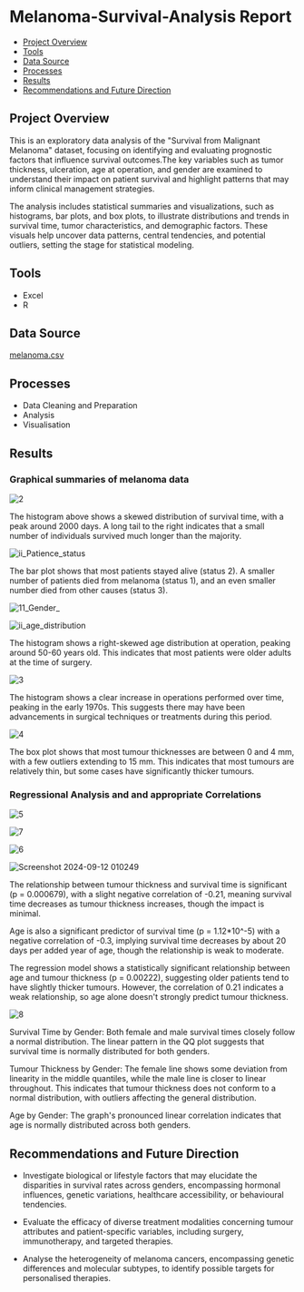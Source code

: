 # Melanoma-Survival-Analysis Report

- [Project Overview](#project_overview)
- [Tools](#tools)
- [Data Source](#data_source)
- [Processes](#processes)
- [Results](results)
- [Recommendations and Future Direction](#recommendations_and_future_direction)

## Project Overview

This is an exploratory data analysis of the "Survival from Malignant Melanoma" dataset, focusing on identifying and evaluating prognostic factors that influence survival outcomes.The key variables such as tumor thickness, ulceration, age at operation, and gender are examined to understand their impact on patient survival and highlight patterns that may inform clinical management strategies. 

The analysis includes statistical summaries and visualizations, such as histograms, bar plots, and box plots, to illustrate distributions and trends in survival time, tumor characteristics, and demographic factors. These visuals help uncover data patterns, central tendencies, and potential outliers, setting the stage for  statistical modeling.

## Tools

- Excel
- R

## Data Source

[melanoma.csv](https://github.com/user-attachments/files/18903923/melanoma.csv)

## Processes

- Data Cleaning and Preparation
- Analysis
- Visualisation

## Results

### Graphical summaries of melanoma data

![2](https://github.com/user-attachments/assets/0af14ffb-1523-48e0-b495-be29792344c7)

The histogram above shows a skewed distribution of survival time, with a peak around 2000 days. A long tail to the right indicates that a small number of individuals survived much longer than the majority.

![ii_Patience_status](https://github.com/user-attachments/assets/b2836c4d-ed26-4590-8e6b-d57a6333dff2)

The bar plot shows that most patients stayed alive (status 2). A smaller number of patients died from melanoma (status 1), and an even smaller number died from other causes (status 3). 

![11_Gender_](https://github.com/user-attachments/assets/f62ebef8-40fb-4bc7-b791-73a39a9b0355)

![ii_age_distribution](https://github.com/user-attachments/assets/8a4788b2-c9e8-42b6-bff0-d878654f9b29)

The histogram shows a right-skewed age distribution at operation, peaking around 50-60 years old. This indicates that most patients were older adults at the time of surgery.

![3](https://github.com/user-attachments/assets/d4bfd83d-3980-4620-af06-6ff863767a7b)

The histogram shows a clear increase in operations performed over time, peaking in the early 1970s. This suggests there may have been advancements in surgical techniques or treatments during this period.

![4](https://github.com/user-attachments/assets/6bad52e7-cfcf-40e4-81d7-f8b0c0a4c0ad)

The box plot shows that most tumour thicknesses are between 0 and 4 mm, with a few outliers extending to 15 mm. This indicates that most tumours are relatively thin, but some cases have significantly thicker tumours.

### Regressional Analysis and and appropriate Correlations 

![5](https://github.com/user-attachments/assets/f78e2c39-2753-4ce4-8eb6-241ee0c17f18)

![7](https://github.com/user-attachments/assets/efd45ee6-689f-4500-9ff0-74164ffe2e6f)

![6](https://github.com/user-attachments/assets/6e64fe57-7ddf-4214-820a-2a6200050dc4)

![Screenshot 2024-09-12 010249](https://github.com/user-attachments/assets/1228b461-656a-4cc0-9674-6e3809ca30b6)

The relationship between tumour thickness and survival time is significant (p = 0.000679), with a slight negative correlation of -0.21, meaning survival time decreases as tumour thickness increases, though the impact is minimal. 

Age is also a significant predictor of survival time (p = 1.12*10^-5) with a negative correlation of -0.3, implying survival time decreases by about 20 days per added year of age, though the relationship is weak to moderate. 

The regression model shows a statistically significant relationship between age and tumour thickness (p = 0.00222), suggesting older patients tend to have slightly thicker tumours. However, the correlation of 0.21 indicates a weak relationship, so age alone doesn't strongly predict tumour thickness.


![8](https://github.com/user-attachments/assets/366e4264-7c12-4ff9-a2ec-5a21d052027e)

Survival Time by Gender: Both female and male survival times closely follow a normal distribution. The linear pattern in the QQ plot suggests that survival time is normally distributed for both genders.

Tumour Thickness by Gender: The female line shows some deviation from linearity in the middle quantiles, while the male line is closer to linear throughout. This indicates that tumour thickness does not conform to a normal distribution, with outliers affecting the general distribution. 

Age by Gender: The graph's pronounced linear correlation indicates that age is normally distributed across both genders.


## Recommendations and Future Direction

- Investigate biological or lifestyle factors that may elucidate the disparities in survival rates across genders, encompassing hormonal influences, genetic variations, healthcare accessibility, or behavioural tendencies.

- Evaluate the efficacy of diverse treatment modalities concerning tumour attributes and patient-specific variables, including surgery, immunotherapy, and targeted therapies.

- Analyse the heterogeneity of melanoma cancers, encompassing genetic differences and molecular subtypes, to identify possible targets for personalised therapies.
